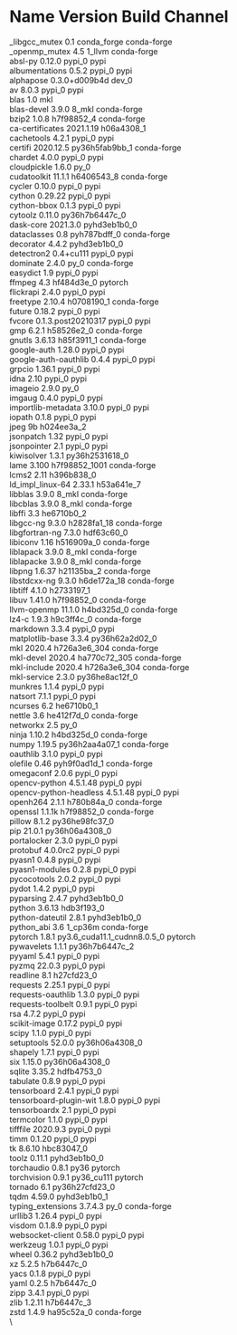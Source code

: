# Name                    Version                   Build  Channel
_libgcc_mutex             0.1                 conda_forge    conda-forge\
_openmp_mutex             4.5                      1_llvm    conda-forge\
absl-py                   0.12.0                   pypi_0    pypi\
albumentations            0.5.2                    pypi_0    pypi\
alphapose                 0.3.0+d009b4d             dev_0    <develop>\
av                        8.0.3                    pypi_0    pypi\
blas                      1.0                         mkl  \
blas-devel                3.9.0                     8_mkl    conda-forge\
bzip2                     1.0.8                h7f98852_4    conda-forge\
ca-certificates           2021.1.19            h06a4308_1  \
cachetools                4.2.1                    pypi_0    pypi\
certifi                   2020.12.5        py36h5fab9bb_1    conda-forge\
chardet                   4.0.0                    pypi_0    pypi\
cloudpickle               1.6.0                      py_0  \
cudatoolkit               11.1.1               h6406543_8    conda-forge\
cycler                    0.10.0                   pypi_0    pypi\
cython                    0.29.22                  pypi_0    pypi\
cython-bbox               0.1.3                    pypi_0    pypi\
cytoolz                   0.11.0           py36h7b6447c_0  \
dask-core                 2021.3.0           pyhd3eb1b0_0  \
dataclasses               0.8                pyh787bdff_0    conda-forge\
decorator                 4.4.2              pyhd3eb1b0_0  \
detectron2                0.4+cu111                pypi_0    pypi\
dominate                  2.4.0                      py_0    conda-forge\
easydict                  1.9                      pypi_0    pypi\
ffmpeg                    4.3                  hf484d3e_0    pytorch\
flickrapi                 2.4.0                    pypi_0    pypi\
freetype                  2.10.4               h0708190_1    conda-forge\
future                    0.18.2                   pypi_0    pypi\
fvcore                    0.1.3.post20210317          pypi_0    pypi\
gmp                       6.2.1                h58526e2_0    conda-forge\
gnutls                    3.6.13               h85f3911_1    conda-forge\
google-auth               1.28.0                   pypi_0    pypi\
google-auth-oauthlib      0.4.4                    pypi_0    pypi\
grpcio                    1.36.1                   pypi_0    pypi\
idna                      2.10                     pypi_0    pypi\
imageio                   2.9.0                      py_0  \
imgaug                    0.4.0                    pypi_0    pypi\
importlib-metadata        3.10.0                   pypi_0    pypi\
iopath                    0.1.8                    pypi_0    pypi\
jpeg                      9b                   h024ee3a_2  \
jsonpatch                 1.32                     pypi_0    pypi\
jsonpointer               2.1                      pypi_0    pypi\
kiwisolver                1.3.1            py36h2531618_0  \
lame                      3.100             h7f98852_1001    conda-forge\
lcms2                     2.11                 h396b838_0  \
ld_impl_linux-64          2.33.1               h53a641e_7  \
libblas                   3.9.0                     8_mkl    conda-forge\
libcblas                  3.9.0                     8_mkl    conda-forge\
libffi                    3.3                  he6710b0_2  \
libgcc-ng                 9.3.0               h2828fa1_18    conda-forge\
libgfortran-ng            7.3.0                hdf63c60_0  \
libiconv                  1.16                 h516909a_0    conda-forge\
liblapack                 3.9.0                     8_mkl    conda-forge\
liblapacke                3.9.0                     8_mkl    conda-forge\
libpng                    1.6.37               h21135ba_2    conda-forge\
libstdcxx-ng              9.3.0               h6de172a_18    conda-forge\
libtiff                   4.1.0                h2733197_1  \
libuv                     1.41.0               h7f98852_0    conda-forge\
llvm-openmp               11.1.0               h4bd325d_0    conda-forge\
lz4-c                     1.9.3                h9c3ff4c_0    conda-forge\
markdown                  3.3.4                    pypi_0    pypi\
matplotlib-base           3.3.4            py36h62a2d02_0  \
mkl                       2020.4             h726a3e6_304    conda-forge\
mkl-devel                 2020.4             ha770c72_305    conda-forge\
mkl-include               2020.4             h726a3e6_304    conda-forge\
mkl-service               2.3.0            py36he8ac12f_0  \
munkres                   1.1.4                    pypi_0    pypi\
natsort                   7.1.1                    pypi_0    pypi\
ncurses                   6.2                  he6710b0_1  \
nettle                    3.6                  he412f7d_0    conda-forge\
networkx                  2.5                        py_0  \
ninja                     1.10.2               h4bd325d_0    conda-forge\
numpy                     1.19.5           py36h2aa4a07_1    conda-forge\
oauthlib                  3.1.0                    pypi_0    pypi\
olefile                   0.46               pyh9f0ad1d_1    conda-forge\
omegaconf                 2.0.6                    pypi_0    pypi\
opencv-python             4.5.1.48                 pypi_0    pypi\
opencv-python-headless    4.5.1.48                 pypi_0    pypi\
openh264                  2.1.1                h780b84a_0    conda-forge\
openssl                   1.1.1k               h7f98852_0    conda-forge\
pillow                    8.1.2            py36he98fc37_0  \
pip                       21.0.1           py36h06a4308_0  \
portalocker               2.3.0                    pypi_0    pypi\
protobuf                  4.0.0rc2                 pypi_0    pypi\
pyasn1                    0.4.8                    pypi_0    pypi\
pyasn1-modules            0.2.8                    pypi_0    pypi\
pycocotools               2.0.2                    pypi_0    pypi\
pydot                     1.4.2                    pypi_0    pypi\
pyparsing                 2.4.7              pyhd3eb1b0_0  \
python                    3.6.13               hdb3f193_0  \
python-dateutil           2.8.1              pyhd3eb1b0_0  \
python_abi                3.6                     1_cp36m    conda-forge\
pytorch                   1.8.1           py3.6_cuda11.1_cudnn8.0.5_0    pytorch\
pywavelets                1.1.1            py36h7b6447c_2  \
pyyaml                    5.4.1                    pypi_0    pypi\
pyzmq                     22.0.3                   pypi_0    pypi\
readline                  8.1                  h27cfd23_0  \
requests                  2.25.1                   pypi_0    pypi\
requests-oauthlib         1.3.0                    pypi_0    pypi\
requests-toolbelt         0.9.1                    pypi_0    pypi\
rsa                       4.7.2                    pypi_0    pypi\
scikit-image              0.17.2                   pypi_0    pypi\
scipy                     1.1.0                    pypi_0    pypi\
setuptools                52.0.0           py36h06a4308_0  \
shapely                   1.7.1                    pypi_0    pypi\
six                       1.15.0           py36h06a4308_0  \
sqlite                    3.35.2               hdfb4753_0  \
tabulate                  0.8.9                    pypi_0    pypi\
tensorboard               2.4.1                    pypi_0    pypi\
tensorboard-plugin-wit    1.8.0                    pypi_0    pypi\
tensorboardx              2.1                      pypi_0    pypi\
termcolor                 1.1.0                    pypi_0    pypi\
tifffile                  2020.9.3                 pypi_0    pypi\
timm                      0.1.20                   pypi_0    pypi\
tk                        8.6.10               hbc83047_0  \
toolz                     0.11.1             pyhd3eb1b0_0  \
torchaudio                0.8.1                      py36    pytorch\
torchvision               0.9.1                py36_cu111    pytorch\
tornado                   6.1              py36h27cfd23_0  \
tqdm                      4.59.0             pyhd3eb1b0_1  \
typing_extensions         3.7.4.3                    py_0    conda-forge\
urllib3                   1.26.4                   pypi_0    pypi\
visdom                    0.1.8.9                  pypi_0    pypi\
websocket-client          0.58.0                   pypi_0    pypi\
werkzeug                  1.0.1                    pypi_0    pypi\
wheel                     0.36.2             pyhd3eb1b0_0  \
xz                        5.2.5                h7b6447c_0  \
yacs                      0.1.8                    pypi_0    pypi\
yaml                      0.2.5                h7b6447c_0  \
zipp                      3.4.1                    pypi_0    pypi\
zlib                      1.2.11               h7b6447c_3  \
zstd                      1.4.9                ha95c52a_0    conda-forge\
\